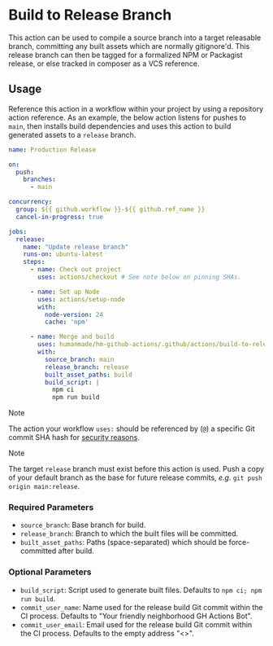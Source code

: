 # Build to Release Branch

This action can be used to compile a source branch into a target releasable branch, committing any built assets which are normally gitignore'd. This release branch can then be tagged for a formalized NPM or Packagist release, or else tracked in composer as a VCS reference.

## Usage

Reference this action in a workflow within your project by using a repository action reference. As an example, the below action listens for pushes to `main`, then installs build dependencies and uses this action to build generated assets to a `release` branch.

```yml
name: Production Release

on:
  push:
    branches:
      - main

concurrency:
  group: ${{ github.workflow }}-${{ github.ref_name }}
  cancel-in-progress: true

jobs:
  release:
    name: "Update release branch"
    runs-on: ubuntu-latest
    steps:
      - name: Check out project
        uses: actions/checkout # See note below on pinning SHAs.

      - name: Set up Node
        uses: actions/setup-node
        with:
          node-version: 24
          cache: 'npm'

      - name: Merge and build
        uses: humanmade/hm-github-actions/.github/actions/build-to-release-branch@04c32a93e52ae987095f144105745a501d6207c8 # v0.2.0
        with:
          source_branch: main
          release_branch: release
          built_asset_paths: build
          build_script: |
            npm ci
            npm run build
```

> [!NOTE]
> The action your workflow `uses:` should be referenced by (`@`) a specific Git commit SHA hash for [security reasons](https://docs.github.com/en/actions/security-for-github-actions/security-guides/security-hardening-for-github-actions#using-third-party-actions).

> [!NOTE]
> The target `release` branch must exist before this action is used. Push a copy of your default branch as the base for future release commits, _e.g._ `git push origin main:release`.

### Required Parameters

- `source_branch`: Base branch for build.
- `release_branch`: Branch to which the built files will be committed.
- `built_asset_paths`: Paths (space-separated) which should be force-committed after build.

### Optional Parameters

- `build_script`: Script used to generate built files. Defaults to `npm ci; npm run build`.
- `commit_user_name`: Name used for the release build Git commit within the CI process. Defaults to "Your friendly neighborhood GH Actions Bot".
- `commit_user_email`: Email used for the release build Git commit within the CI process. Defaults to the empty address "<>".
